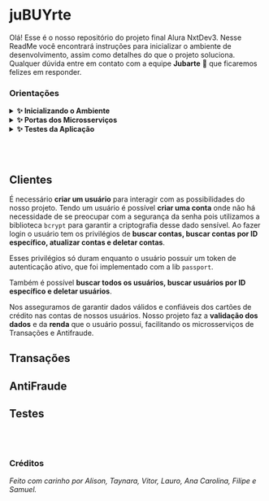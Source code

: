 # juBUYrte
Olá! Esse é o nosso repositório do projeto final Alura NxtDev3. Nesse ReadMe você encontrará instruções para inicializar o ambiente de desenvolvimento, assim como detalhes do que o projeto soluciona. Qualquer dúvida entre em contato com a equipe **Jubarte** 🐳 que ficaremos felizes em responder.


### Orientações
<details>
  <summary><strong>✨ Inicializando o Ambiente </strong></summary><br />

Para inicializar o container, escreva o seguinte comando em seu terminal: `docker-compose up`. Entre na pasta que você deseja desenvolver e instale as depêndencias com `npm install`. Para que o projeto inicie basta utilizar o comando `npm start` e para que o ambiente seja atualizado a cada mudança no código, basta utilizar `npm run dev`.
</details>
<details>
<summary><strong>✨ Portas dos Microsserviços </strong></summary><br />

Cada microsserviço tem sua própria porta:

| Microsserviço | Porta |
| ----------- | ----------- |
| Clientes   | 3001       |
| Transações   | 3002        |
| Anti-Fraude   | 3003        |

</details>
<details>
<summary><strong>✨ Testes da Aplicação </strong></summary><br />

Os testes desse projeto foram feitos utilizando o [JEST](https://jestjs.io/pt-BR/). Para rodar os testes basta utilizar o comando `npm test`.

</details>

<br><br>

## Clientes
É necessário **criar um usuário** para interagir com as possibilidades do nosso projeto. Tendo um usuário é possível **criar uma conta** onde não há necessidade de se preocupar com a segurança da senha pois utilizamos a biblioteca `bcrypt` para garantir a criptografia desse dado sensível. Ao fazer login o usuário tem os privilégios de **buscar contas, buscar contas por ID específico, atualizar contas e deletar contas**. 

Esses privilégios só duram enquanto o usuário possuir um token de autenticação ativo, que foi implementado com a lib `passport`.

Também é possível **buscar todos os usuários, buscar usuários por ID específico e deletar usuários**.

Nos asseguramos de garantir dados válidos e confiáveis dos cartões de crédito nas contas de nossos usuários. Nosso projeto faz a **validação dos dados** e da **renda** que o usuário possui, facilitando os microsserviços de Transações e Antifraude.

## Transações

## AntiFraude

## Testes

<br><br>
### Créditos
<em>Feito com carinho por Alison, Taynara, Vitor, Lauro, Ana Carolina, Filipe e Samuel.</em>
